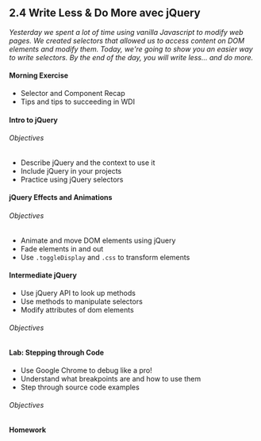 ## 2.4 Write Less & Do More avec jQuery

*Yesterday we spent a lot of time using vanilla Javascript to modify web pages. We created selectors that allowed us to access content on DOM elements and modify them. Today, we're going to show you an easier way to write selectors. By the end of the day, you will write less... and do more.*

#### Morning Exercise

* Selector and Component Recap
* Tips and tips to succeeding in WDI

#### Intro to jQuery

###### Objectives

* Describe jQuery and the context to use it
* Include jQuery in your projects
* Practice using jQuery selectors

#### jQuery Effects and Animations

###### Objectives

* Animate and move DOM elements using jQuery
* Fade elements in and out
* Use `.toggleDisplay` and `.css` to transform elements

#### Intermediate jQuery

* Use jQuery API to look up methods
* Use methods to manipulate selectors
* Modify attributes of dom elements

###### Objectives

#### Lab: Stepping through Code

* Use Google Chrome to debug like a pro!
* Understand what breakpoints are and how to use them
* Step through source code examples

###### Objectives

#### Homework
